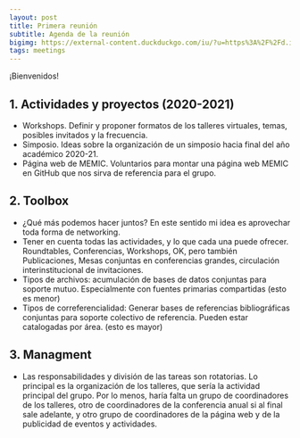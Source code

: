 ```yaml
---
layout: post
title: Primera reunión 
subtitle: Agenda de la reunión
bigimg: https://external-content.duckduckgo.com/iu/?u=https%3A%2F%2Fd.ibtimes.co.uk%2Fen%2Ffull%2F1592294%2Faztec-warriors.jpg&f=1&nofb=1
tags: meetings
---
```


¡Bienvenidos!

## 1. Actividades y proyectos (2020-2021)

-  Workshops. Definir y proponer formatos de los talleres virtuales, temas, posibles
invitados y la frecuencia.
- Simposio. Ideas sobre la organización de un simposio hacia final del año
académico 2020-21.    
- Página web de MEMIC. Voluntarios para montar una página web MEMIC en
GitHub que nos sirva de referencia para el grupo.

## 2. Toolbox

- ¿Qué más podemos hacer juntos? En este sentido mi idea es aprovechar toda
forma de networking.
- Tener en cuenta todas las actividades, y lo que cada una puede ofrecer.
Roundtables, Conferencias, Workshops, OK, pero también Publicaciones, Mesas
conjuntas en conferencias grandes, circulación interinstitucional de invitaciones.  
- Tipos de archivos: acumulación de bases de datos conjuntas para soporte mutuo.
Especialmente con fuentes primarias compartidas (esto es menor)
- Tipos de correferencialidad: Generar bases de referencias bibliográficas conjuntas
para soporte colectivo de referencia. Pueden estar catalogadas por área. (esto es
mayor) 

## 3. Managment

- Las responsabilidades y división de las tareas son rotatorias. Lo principal es la
organización de los talleres, que sería la actividad principal del grupo. Por lo
menos, haría falta un grupo de coordinadores de los talleres, otro de
coordinadores de la conferencia anual si al final sale adelante, y otro grupo de
coordinadores de la página web y de la publicidad de eventos y actividades.
